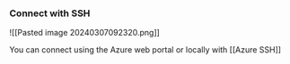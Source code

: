 
### Connect with SSH

![[Pasted image 20240307092320.png]]

You can connect using the Azure web portal or locally with [[Azure SSH]]